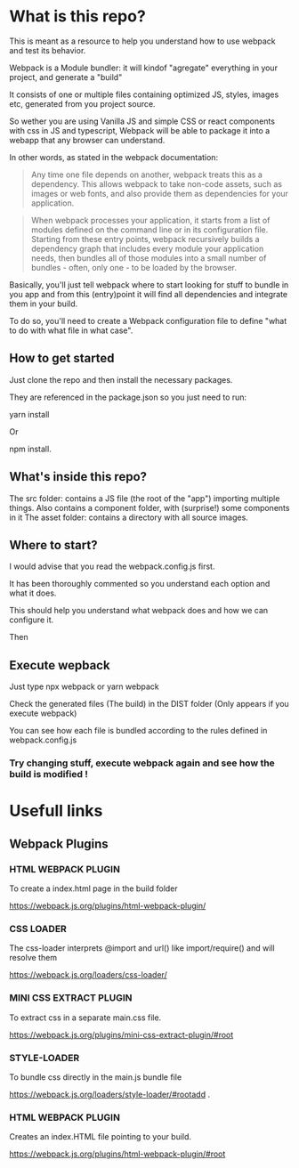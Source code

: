 # What is this repo?

This is meant as a resource to help you understand how to use webpack and test its behavior. 

Webpack is a Module bundler: it will kindof "agregate" everything in your project, and generate a "build"

It consists of one or multiple files containing optimized JS, styles, images etc, generated from you project source.

So wether you are using Vanilla JS and simple CSS or react components with css in JS and typescript, Webpack will be able to package it into a webapp that any browser can understand.

In other words, as stated in the webpack documentation: 

> Any time one file depends on another, webpack treats this as a dependency. This allows webpack to take non-code assets, such as images or web fonts, and also provide them as dependencies for your application.

> When webpack processes your application, it starts from a list of modules defined on the command line or in its configuration file. Starting from these entry points, webpack recursively builds a dependency graph that includes every module your application needs, then bundles all of those modules into a small number of bundles - often, only one - to be loaded by the browser.

Basically, you'll just tell webpack where to start looking for stuff to bundle in you app and from this (entry)point it will find all dependencies and integrate them in your build.

To do so, you'll need to create a Webpack configuration file to define "what to do with what file in what case".

## How to get started

Just clone the repo and then install the necessary packages.

They are referenced in the package.json so you just need to run:

yarn install

Or 

npm install.

## What's inside this repo?

The src folder: contains a JS file (the root of the "app") importing multiple things.
Also contains a component folder, with (surprise!) some components in it
The asset folder: contains a directory with all source images.

## Where to start?

I would advise that you read the webpack.config.js first.

It has been thoroughly commented so you understand each option and what it does. 

This should help you understand what webpack does and how we can configure it.

Then

## Execute wepback

Just type npx webpack or yarn webpack

Check the generated files (The build) in the DIST folder (Only appears if you execute webpack)

You can see how each file is bundled according to the rules defined in webpack.config.js

### Try changing stuff, execute webpack again and see how the build is modified !




# Usefull links


## Webpack Plugins

### HTML WEBPACK PLUGIN

To create a index.html page in the build folder

https://webpack.js.org/plugins/html-webpack-plugin/

### CSS LOADER

The css-loader interprets @import and url() like import/require() and will resolve them

https://webpack.js.org/loaders/css-loader/

### MINI CSS EXTRACT PLUGIN

To extract css in a separate main.css file.

https://webpack.js.org/plugins/mini-css-extract-plugin/#root

### STYLE-LOADER

To bundle css directly in the main.js bundle file

https://webpack.js.org/loaders/style-loader/#rootadd .

### HTML WEBPACK PLUGIN

Creates an index.HTML file pointing to your build. 

https://webpack.js.org/plugins/html-webpack-plugin/#root



